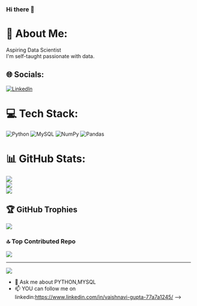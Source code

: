 ### Hi there 👋



# 💫 About Me:
Aspiring Data Scientist<br>I'm self-taught passionate  with data.


## 🌐 Socials:
[![LinkedIn](https://img.shields.io/badge/LinkedIn-%230077B5.svg?logo=linkedin&logoColor=white)](https://linkedin.com/in/https://www.linkedin.com/in/vaishnavi-gupta-77a7a1245/) 

# 💻 Tech Stack:
![Python](https://img.shields.io/badge/python-3670A0?style=plastic&logo=python&logoColor=ffdd54) ![MySQL](https://img.shields.io/badge/mysql-%2300f.svg?style=plastic&logo=mysql&logoColor=white) ![NumPy](https://img.shields.io/badge/numpy-%23013243.svg?style=plastic&logo=numpy&logoColor=white) ![Pandas](https://img.shields.io/badge/pandas-%23150458.svg?style=plastic&logo=pandas&logoColor=white)
# 📊 GitHub Stats:
![](https://github-readme-stats.vercel.app/api?username=Vaishnavi80090&theme=dark&hide_border=false&include_all_commits=false&count_private=false)<br/>
![](https://github-readme-streak-stats.herokuapp.com/?user=Vaishnavi80090&theme=dark&hide_border=false)<br/>
![](https://github-readme-stats.vercel.app/api/top-langs/?username=Vaishnavi80090&theme=dark&hide_border=false&include_all_commits=false&count_private=false&layout=compact)

## 🏆 GitHub Trophies
![](https://github-profile-trophy.vercel.app/?username=Vaishnavi80090&theme=onedark&no-frame=false&no-bg=false&margin-w=4)

### 🔝 Top Contributed Repo
![](https://github-contributor-stats.vercel.app/api?username=Vaishnavi80090&limit=5&theme=gruvbox&combine_all_yearly_contributions=true)

---
[![](https://visitcount.itsvg.in/api?id=Vaishnavi80090&icon=4&color=8)](https://visitcount.itsvg.in)

<!-- Proudly created with GPRM ( https://gprm.itsvg.in ) -->
- 💬 Ask me about PYTHON,MYSQL
- 📫 YOU can follow me on linkedin:https://www.linkedin.com/in/vaishnavi-gupta-77a7a1245/
-->
